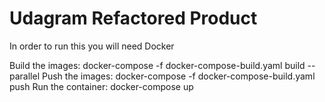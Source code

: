 # Udagram Refactored Product

In order to run this you will need Docker

Build the images: docker-compose -f docker-compose-build.yaml build --parallel
Push the images: docker-compose -f docker-compose-build.yaml push
Run the container: docker-compose up